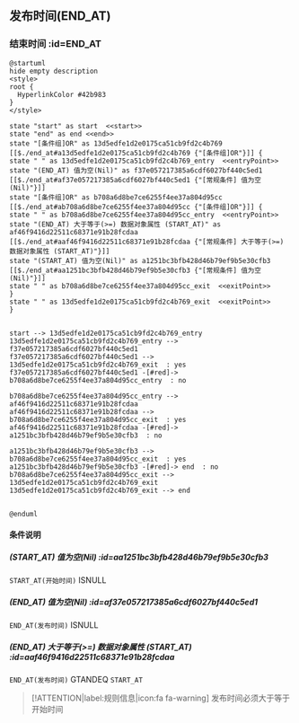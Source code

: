 ## 发布时间(END_AT) <!-- {docsify-ignore-all} -->

   

### 结束时间 :id=END_AT

```plantuml
@startuml
hide empty description
<style>
root {
  HyperlinkColor #42b983
}
</style>

state "start" as start  <<start>>
state "end" as end <<end>>
state "[条件组]OR" as 13d5edfe1d2e0175ca51cb9fd2c4b769 [[$./end_at#a13d5edfe1d2e0175ca51cb9fd2c4b769 {"[条件组]OR"}]] {
state " " as 13d5edfe1d2e0175ca51cb9fd2c4b769_entry  <<entryPoint>>
state "(END_AT) 值为空(Nil)" as f37e057217385a6cdf6027bf440c5ed1 [[$./end_at#af37e057217385a6cdf6027bf440c5ed1 {"[常规条件] 值为空(Nil)"}]]
state "[条件组]OR" as b708a6d8be7ce6255f4ee37a804d95cc [[$./end_at#ab708a6d8be7ce6255f4ee37a804d95cc {"[条件组]OR"}]] {
state " " as b708a6d8be7ce6255f4ee37a804d95cc_entry  <<entryPoint>>
state "(END_AT) 大于等于(>=) 数据对象属性 (START_AT)" as af46f9416d22511c68371e91b28fcdaa [[$./end_at#aaf46f9416d22511c68371e91b28fcdaa {"[常规条件] 大于等于(>=) 数据对象属性 (START_AT)"}]]
state "(START_AT) 值为空(Nil)" as a1251bc3bfb428d46b79ef9b5e30cfb3 [[$./end_at#aa1251bc3bfb428d46b79ef9b5e30cfb3 {"[常规条件] 值为空(Nil)"}]]
state " " as b708a6d8be7ce6255f4ee37a804d95cc_exit  <<exitPoint>>
}
state " " as 13d5edfe1d2e0175ca51cb9fd2c4b769_exit  <<exitPoint>>
}


start --> 13d5edfe1d2e0175ca51cb9fd2c4b769_entry 
13d5edfe1d2e0175ca51cb9fd2c4b769_entry --> f37e057217385a6cdf6027bf440c5ed1 
f37e057217385a6cdf6027bf440c5ed1 --> 13d5edfe1d2e0175ca51cb9fd2c4b769_exit  : yes
f37e057217385a6cdf6027bf440c5ed1 -[#red]-> b708a6d8be7ce6255f4ee37a804d95cc_entry  : no

b708a6d8be7ce6255f4ee37a804d95cc_entry --> af46f9416d22511c68371e91b28fcdaa 
af46f9416d22511c68371e91b28fcdaa --> b708a6d8be7ce6255f4ee37a804d95cc_exit  : yes
af46f9416d22511c68371e91b28fcdaa -[#red]-> a1251bc3bfb428d46b79ef9b5e30cfb3  : no

a1251bc3bfb428d46b79ef9b5e30cfb3 --> b708a6d8be7ce6255f4ee37a804d95cc_exit  : yes
a1251bc3bfb428d46b79ef9b5e30cfb3 -[#red]-> end  : no
b708a6d8be7ce6255f4ee37a804d95cc_exit --> 13d5edfe1d2e0175ca51cb9fd2c4b769_exit 
13d5edfe1d2e0175ca51cb9fd2c4b769_exit --> end 


@enduml
```

#### 条件说明

##### (START_AT) 值为空(Nil) :id=aa1251bc3bfb428d46b79ef9b5e30cfb3



`START_AT(开始时间)` ISNULL 

##### (END_AT) 值为空(Nil) :id=af37e057217385a6cdf6027bf440c5ed1



`END_AT(发布时间)` ISNULL 

##### (END_AT) 大于等于(>=) 数据对象属性 (START_AT) :id=aaf46f9416d22511c68371e91b28fcdaa



`END_AT(发布时间)` GTANDEQ  `START_AT`

> [!ATTENTION|label:规则信息|icon:fa fa-warning]
> 发布时间必须大于等于开始时间







